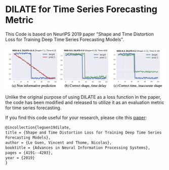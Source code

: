 # DILATE for Time Series Forecasting Metric

This Code is based on NeurIPS 2019 paper "Shape and Time Distortion Loss for Training Deep Time Series Forecasting Models".

![](https://github.com/jinkwan1115/DILATE-Metric/blob/master/img/DILATE.png)

Unlike the original purpose of using DILATE as a loss function in the paper, the code has been modified and released to utilize it as an evaluation metric for time series forecasting.

If you find this code useful for your research, please cite this [paper](https://papers.nips.cc/paper/8672-shape-and-time-distortion-loss-for-training-deep-time-series-forecasting-models):
```
@incollection{leguen19dilate,
title = {Shape and Time Distortion Loss for Training Deep Time Series Forecasting Models},
author = {Le Guen, Vincent and Thome, Nicolas},
booktitle = {Advances in Neural Information Processing Systems},
pages = {4191--4203},
year = {2019}
}
```
